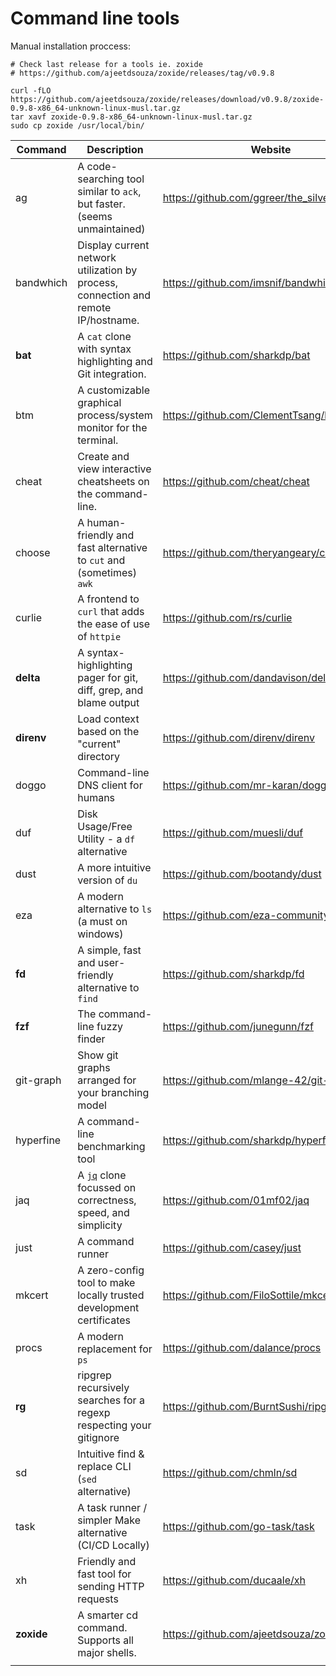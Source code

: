 # Command line tools

Manual installation proccess:
```
# Check last release for a tools ie. zoxide
# https://github.com/ajeetdsouza/zoxide/releases/tag/v0.9.8

curl -fLO https://github.com/ajeetdsouza/zoxide/releases/download/v0.9.8/zoxide-0.9.8-x86_64-unknown-linux-musl.tar.gz
tar xavf zoxide-0.9.8-x86_64-unknown-linux-musl.tar.gz
sudo cp zoxide /usr/local/bin/
```

| Command    | Description                                                  | Website                                       |
| ---------- | ------------------------------------------------------------ | --------------------------------------------- |
| ag         | A code-searching tool similar to `ack`, but faster. (seems unmaintained) | https://github.com/ggreer/the_silver_searcher |
| bandwhich  | Display current network utilization by process, connection and remote IP/hostname. | https://github.com/imsnif/bandwhich           |
| **bat**    | A `cat` clone with syntax highlighting and Git integration.  | https://github.com/sharkdp/bat                |
| btm        | A customizable graphical process/system monitor for the terminal. | https://github.com/ClementTsang/bottom        |
| cheat      | Create and view interactive cheatsheets on the command-line. | https://github.com/cheat/cheat                |
| choose     | A human-friendly and fast alternative to `cut` and (sometimes) `awk` | https://github.com/theryangeary/choose        |
| curlie     | A frontend to `curl` that adds the ease of use of `httpie`   | https://github.com/rs/curlie                  |
| **delta**  | A syntax-highlighting pager for git, diff, grep, and blame output | https://github.com/dandavison/delta           |
| **direnv** | Load context based on the "current" directory                | https://github.com/direnv/direnv              |
| doggo      | Command-line DNS client for humans                           | https://github.com/mr-karan/doggo             |
| duf        | Disk Usage/Free Utility - a `df` alternative                 | https://github.com/muesli/duf                 |
| dust       | A more intuitive version of `du`                             | https://github.com/bootandy/dust              |
| eza        | A modern alternative to `ls` (a must on windows)             | https://github.com/eza-community/eza          |
| **fd**     | A simple, fast and user-friendly alternative to `find`       | https://github.com/sharkdp/fd                 |
| **fzf**    | The command-line fuzzy finder                                | https://github.com/junegunn/fzf               |
| git-graph  | Show git graphs arranged for your branching model            | https://github.com/mlange-42/git-graph        |
| hyperfine  | A command-line benchmarking tool                             | https://github.com/sharkdp/hyperfine          |
| jaq        | A [`jq`](https://github.com/jqlang/jq) clone focussed on correctness, speed, and simplicity | https://github.com/01mf02/jaq                 |
| just       | A command runner                                             | https://github.com/casey/just                 |
| mkcert     | A zero-config tool to make locally trusted development certificates | https://github.com/FiloSottile/mkcert         |
| procs      | A modern replacement for `ps`                                | https://github.com/dalance/procs              |
| **rg**     | ripgrep recursively searches for a regexp respecting your gitignore | https://github.com/BurntSushi/ripgrep         |
| sd         | Intuitive find & replace CLI (`sed` alternative)             | https://github.com/chmln/sd                   |
| task       | A task runner / simpler Make alternative (CI/CD Locally)     | https://github.com/go-task/task               |
| xh         | Friendly and fast tool for sending HTTP requests             | https://github.com/ducaale/xh                 |
| **zoxide** | A smarter cd command. Supports all major shells.             | https://github.com/ajeetdsouza/zoxide         |
|            |                                                              |                                               |
